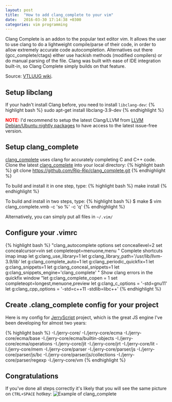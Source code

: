 ```yaml
---
layout: post
title:  "How to add clang_complete to your vim"
date:   2016-03-30 17:14:38 +0300
categories: vim programming
---
```

Clang Complete is an addon to the popular text editor vim. It allows the user to use clang to do a lightweight compile/parse of their code, in order to allow extremely accurate code autocompletion. Alternatives out there (gcc_complete/ctags) either use hackish methods (modified compilers) or do manual parsing of the file. Clang was built with ease of IDE integration built-in, so Clang Complete simply builds on that feature.

Source: [VTLUUG wiki][clang_complete-wiki].

## Setup libclang
If your hadn't install Clang before, you need to install `libclang-dev`:
{% highlight bash %}
sudo apt-get install libclang-3.9-dev
{% endhighlight %}

<b style='color:red'>NOTE:</b> I'd recommend to setup the latest Clang/LLVM from [LLVM Debian/Ubuntu nightly packages][llvm-apt] to have access to the latest issue-free version.

## Setup clang_complete
[clang_complete][clang_complete] uses clang for accurately completing C and C++ code.
Clone the latest [clang_complete][clang_complete-git] into your local directory:
{% highlight bash %}
git clone https://github.com/Rip-Rip/clang_complete.git
{% endhighlight %}

To build and install it in one step, type:
{% highlight bash %}
make install
{% endhighlight %}

To build and install in two steps, type:
{% highlight bash %}
$ make
$ vim clang_complete.vmb -c 'so %' -c 'q'
{% endhighlight %}

Alternatively, you can simply put all files in `~/.vim/`

## Configure your .vimrc
{% highlight bash %}
"clang_autocomplete options
set conceallevel=2
set concealcursor=vin
set completeopt=menuone,menu
" Complete shortcuts
imap <C-Space> <C-X><C-U>
imap <Nul> <C-X><C-U>
let g:clang_use_library=1
let g:clang_library_path='/usr/lib/llvm-3.9/lib'
let g:clang_complete_auto=1
let g:clang_periodic_quickfix=1
let g:clang_snippets=1
let g:clang_conceal_snippets=1
let g:clang_snippets_engine='clang_complete'
" Show clang errors in the quickfix window
"let g:clang_complete_copen = 1
set completeopt=longest,menuone,preview
let g:clang_c_options = '-std=gnu11'
let g:clang_cpp_options = '-std=c++11 -stdlib=libc++'
{% endhighlight %}

## Create .clang_complete config for your project
Here is my config for [JerryScript][jerryscript] project, which is the great JS engine I've been developing for almost two years:

{% highlight bash %}
-I./jerry-core/
-I./jerry-core/ecma
-I./jerry-core/ecma/base
-I./jerry-core/ecma/builtin-objects
-I./jerry-core/ecma/operations
-I./jerry-core/jit
-I./jerry-core/jrt
-I./jerry-core/lit
-I./jerry-core/mem
-I./jerry-core/parser
-I./jerry-core/parser/js
-I./jerry-core/parser/js/bc
-I./jerry-core/parser/js/collections
-I./jerry-core/parser/regexp
-I./jerry-core/vm
{% endhighlight %}

## Congratulations
If you've done all steps correctly it's likely that you will see the same picture on `CTRL+SPACE` hotkey:
![Example of clang_complete](http://egavrin.github.io/images/clang_complete.png)

[jerryscript]:    https://github.com/Samsung/jerryscript
[clang_complete]: https://github.com/Rip-Rip/clang_complete
[clang_complete-git]: https://github.com/Rip-Rip/clang_complete.git
[vim-plus-minus]: https://github.com/egavrin/vim-plus-minus/blob/master/.vimrc
[llvm-apt]: http://llvm.org/apt/
[clang_complete-wiki]: https://vtluug.org/wiki/Clang_Complete
